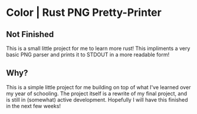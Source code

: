 # Color | Rust PNG Pretty-Printer
## Not Finished
This is a small little project for me to learn more rust!
This impliments a very basic PNG parser and prints it to STDOUT in a more readable form!

## Why?
This is a simple little project for me building on top of what I've learned over my year of schooling.
The project itself is a rewrite of my final project, and is still in (somewhat) active development.
Hopefully I will have this finished in the next few weeks!